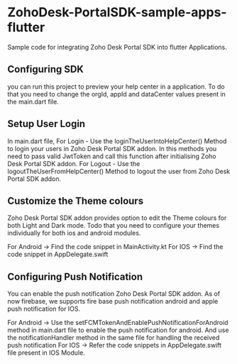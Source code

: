 # ZohoDesk-PortalSDK-sample-apps-flutter


Sample code for integrating Zoho Desk Portal SDK into flutter Applications.

## Configuring SDK

you can run this project to preview your help center in a application. 
To do that you need to change the orgId, appId and dataCenter values present in the main.dart file. 

## Setup User Login

In main.dart file,
    For Login - Use the loginTheUserIntoHelpCenter() Method to login your users in Zoho Desk Portal SDK addon. 
In this methods you need to pass valid JwtToken and call this function after initialising Zoho Desk Portal SDK addon.
    For Logout - Use the logoutTheUserFromHelpCenter() Method to logout the user from Zoho Desk Portal SDK addon.

## Customize the Theme colours

Zoho Desk Portal SDK addon provides option to edit the Theme colours for both Light and Dark mode. Todo that you need to configure your themes individually for both ios and android modules.

For Android -> Find the code snippet in MainActivity.kt
For IOS -> Find the code snippet in AppDelegate.swift

## Configuring Push Notification

You can enable the push notification Zoho Desk Portal SDK addon. As of now firebase, we supports fire base push notification android and apple push notification for IOS.

For Android -> Use the setFCMTokenAndEnablePushNotificationForAndroid method in main.dart file to enable the push notification for android.
And use the notificationHandler method in the same file for handling the received push notification
For IOS -> Refer the code snippets in AppDelegate.swift file present in IOS Module.


